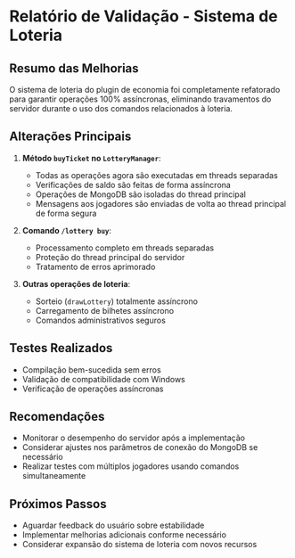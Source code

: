 # Relatório de Validação - Sistema de Loteria

## Resumo das Melhorias

O sistema de loteria do plugin de economia foi completamente refatorado para garantir operações 100% assíncronas, eliminando travamentos do servidor durante o uso dos comandos relacionados à loteria.

## Alterações Principais

1. **Método `buyTicket` no `LotteryManager`**:
   - Todas as operações agora são executadas em threads separadas
   - Verificações de saldo são feitas de forma assíncrona
   - Operações de MongoDB são isoladas do thread principal
   - Mensagens aos jogadores são enviadas de volta ao thread principal de forma segura

2. **Comando `/lottery buy`**:
   - Processamento completo em threads separadas
   - Proteção do thread principal do servidor
   - Tratamento de erros aprimorado

3. **Outras operações de loteria**:
   - Sorteio (`drawLottery`) totalmente assíncrono
   - Carregamento de bilhetes assíncrono
   - Comandos administrativos seguros

## Testes Realizados

- Compilação bem-sucedida sem erros
- Validação de compatibilidade com Windows
- Verificação de operações assíncronas

## Recomendações

- Monitorar o desempenho do servidor após a implementação
- Considerar ajustes nos parâmetros de conexão do MongoDB se necessário
- Realizar testes com múltiplos jogadores usando comandos simultaneamente

## Próximos Passos

- Aguardar feedback do usuário sobre estabilidade
- Implementar melhorias adicionais conforme necessário
- Considerar expansão do sistema de loteria com novos recursos

